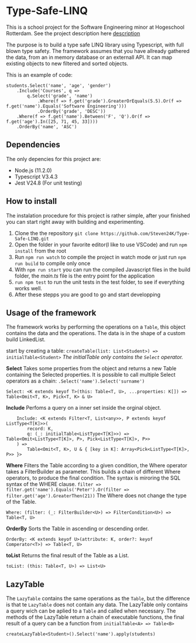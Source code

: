 # Type-Safe-LINQ
This is a school project for the Software Engineering minor at Hogeschool Rotterdam. See the project description here [description](https://github.com/hogeschool/Software-Engineering-Minor/blob/master/Projects/project2%20-%20mini%20typesafe%20LINQ%20to%20SQL.md)

The purpose is to build a type safe LINQ library using Typescript, with full blown type safety. The framework assumes that you have allready gathered the data, from an in memory database or an externall API. It can map existing objects to new filtered and sorted objects. 

This is an example of code: 
```
students.Select('name', 'age', 'gender')
    .Include('Courses', q =>
        q.Select('grade', 'name')
            .Where(f => f.get('grade').GreaterOrEquals(5.5).Or(f => f.get('name').Equals('Software Engineering')))
            .OrderBy('grade', 'DESC'))
    .Where(f => f.get('name').Between('F', 'Q').Or(f => f.get('age').In([25, 71, 45, 33])))
    .OrderBy('name', 'ASC')
```

## Dependencies 
The only depencies for this project are: 
- Node.js (11.2.0)
- Typescript V3.4.3
- Jest V24.8 (For unit testing)

## How to install
The instalation procedure for this project is rather simple, after your finished you can start right away with building and experimenting. 

1. Clone the the repository `git clone https://github.com/Steven24K/Type-Safe-LINQ.git`
2. Open the folder in your favorite editor(I like to use VSCode) and run `npm install` from the root
3. Run `npm run watch` to compile the project in watch mode or just run `npm run build` to compile only once
4. With `npm run start` you can run the compiled Javascript files in the build folder, the *main.ts* file is the entry point for the application
5. `run npm test` to run the unit tests in the test folder, to see if everything works well.
6. After these stepps you are good to go and start developping


## Usage of the framework

The framework works by performing the operations on a `Table`, this object contains the data and the operations. 
The data is in the shape of a custom build LinkedList.

start by creating a table: `createTable(list: List<Student>) => initialTable<Student>`
*The initialTable only contains the `Select` operator.*

**Select**
Takes some properties from the object and returns a new Table containing the Selected properties. It is possible to call multiple Select operators as a chain: `.Select('name').Select('surname')`
```
Select: <K extends keyof T>(this: Table<T, U>, ...properties: K[]) => Table<Omit<T, K>, Pick<T, K> & U>
```

**Include**
Perfoms a query on a inner set inside the orginal object. 
```
    Include: <K extends Filter<T, List<any>>, P extends keyof ListType<T[K]>>(
        record: K,
        q: (_: initialTable<ListType<T[K]>>) => Table<Omit<ListType<T[K]>, P>, Pick<ListType<T[K]>, P>>
    ) =>
        Table<Omit<T, K>, U & { [key in K]: Array<Pick<ListType<T[K]>, P>> }>
```

**Where**
Filters the Table according to a given condition, the Where operator takes a FilterBuilder as parameter. This builds a chain of different Where operators, to produce the final condition. The syntax is miroring the SQL syntax of the WHERE clause. 
`filter => filter.get('name').Equals('Peter').Or(filter => filter.get('age').GreaterThen(21))`
The Where does not change the type of the Table.
```
Where: (filter: (_: FilterBuilder<U>) => FilterCondition<U>) => Table<T, U>
```

**OrderBy**
Sorts the Table in ascending or descending order. 
```
OrderBy: <K extends keyof U>(attribute: K, order?: keyof Comperator<T>) => Table<T, U>
```

**toList**
Returns the final result of the Table as a List.  
```
toList: (this: Table<T, U>) => List<U>
```


## LazyTable
The `LazyTable` contains the same operations as the `Table`, but the difference is that te `LazyTable` does not contain any data. The LazyTable only contains a query wich can be aplied to a `Table` and called when necessary. The methods of the LazyTable return a chain of executable functions, the final result of a query can be a function from `initialTable<A> => Table<B>`

```
createLazyTable<Student>().Select('name').apply(students)
```





